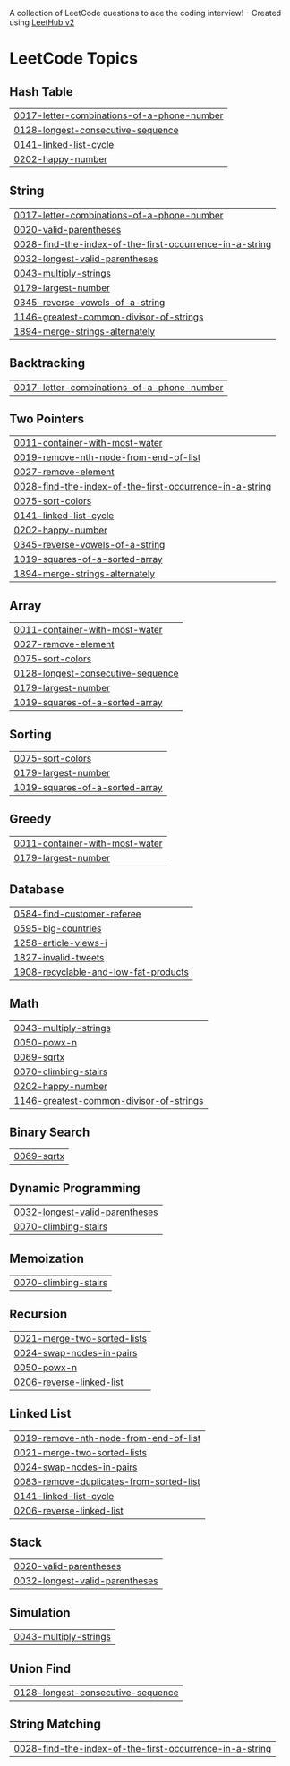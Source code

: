 A collection of LeetCode questions to ace the coding interview! - Created using [LeetHub v2](https://github.com/arunbhardwaj/LeetHub-2.0)
<!---LeetCode Topics Start-->
# LeetCode Topics
## Hash Table
|  |
| ------- |
| [0017-letter-combinations-of-a-phone-number](https://github.com/ikarannarode/Leetcode/tree/master/0017-letter-combinations-of-a-phone-number) |
| [0128-longest-consecutive-sequence](https://github.com/ikarannarode/Leetcode/tree/master/0128-longest-consecutive-sequence) |
| [0141-linked-list-cycle](https://github.com/ikarannarode/Leetcode/tree/master/0141-linked-list-cycle) |
| [0202-happy-number](https://github.com/ikarannarode/Leetcode/tree/master/0202-happy-number) |
## String
|  |
| ------- |
| [0017-letter-combinations-of-a-phone-number](https://github.com/ikarannarode/Leetcode/tree/master/0017-letter-combinations-of-a-phone-number) |
| [0020-valid-parentheses](https://github.com/ikarannarode/Leetcode/tree/master/0020-valid-parentheses) |
| [0028-find-the-index-of-the-first-occurrence-in-a-string](https://github.com/ikarannarode/Leetcode/tree/master/0028-find-the-index-of-the-first-occurrence-in-a-string) |
| [0032-longest-valid-parentheses](https://github.com/ikarannarode/Leetcode/tree/master/0032-longest-valid-parentheses) |
| [0043-multiply-strings](https://github.com/ikarannarode/Leetcode/tree/master/0043-multiply-strings) |
| [0179-largest-number](https://github.com/ikarannarode/Leetcode/tree/master/0179-largest-number) |
| [0345-reverse-vowels-of-a-string](https://github.com/ikarannarode/Leetcode/tree/master/0345-reverse-vowels-of-a-string) |
| [1146-greatest-common-divisor-of-strings](https://github.com/ikarannarode/Leetcode/tree/master/1146-greatest-common-divisor-of-strings) |
| [1894-merge-strings-alternately](https://github.com/ikarannarode/Leetcode/tree/master/1894-merge-strings-alternately) |
## Backtracking
|  |
| ------- |
| [0017-letter-combinations-of-a-phone-number](https://github.com/ikarannarode/Leetcode/tree/master/0017-letter-combinations-of-a-phone-number) |
## Two Pointers
|  |
| ------- |
| [0011-container-with-most-water](https://github.com/ikarannarode/Leetcode/tree/master/0011-container-with-most-water) |
| [0019-remove-nth-node-from-end-of-list](https://github.com/ikarannarode/Leetcode/tree/master/0019-remove-nth-node-from-end-of-list) |
| [0027-remove-element](https://github.com/ikarannarode/Leetcode/tree/master/0027-remove-element) |
| [0028-find-the-index-of-the-first-occurrence-in-a-string](https://github.com/ikarannarode/Leetcode/tree/master/0028-find-the-index-of-the-first-occurrence-in-a-string) |
| [0075-sort-colors](https://github.com/ikarannarode/Leetcode/tree/master/0075-sort-colors) |
| [0141-linked-list-cycle](https://github.com/ikarannarode/Leetcode/tree/master/0141-linked-list-cycle) |
| [0202-happy-number](https://github.com/ikarannarode/Leetcode/tree/master/0202-happy-number) |
| [0345-reverse-vowels-of-a-string](https://github.com/ikarannarode/Leetcode/tree/master/0345-reverse-vowels-of-a-string) |
| [1019-squares-of-a-sorted-array](https://github.com/ikarannarode/Leetcode/tree/master/1019-squares-of-a-sorted-array) |
| [1894-merge-strings-alternately](https://github.com/ikarannarode/Leetcode/tree/master/1894-merge-strings-alternately) |
## Array
|  |
| ------- |
| [0011-container-with-most-water](https://github.com/ikarannarode/Leetcode/tree/master/0011-container-with-most-water) |
| [0027-remove-element](https://github.com/ikarannarode/Leetcode/tree/master/0027-remove-element) |
| [0075-sort-colors](https://github.com/ikarannarode/Leetcode/tree/master/0075-sort-colors) |
| [0128-longest-consecutive-sequence](https://github.com/ikarannarode/Leetcode/tree/master/0128-longest-consecutive-sequence) |
| [0179-largest-number](https://github.com/ikarannarode/Leetcode/tree/master/0179-largest-number) |
| [1019-squares-of-a-sorted-array](https://github.com/ikarannarode/Leetcode/tree/master/1019-squares-of-a-sorted-array) |
## Sorting
|  |
| ------- |
| [0075-sort-colors](https://github.com/ikarannarode/Leetcode/tree/master/0075-sort-colors) |
| [0179-largest-number](https://github.com/ikarannarode/Leetcode/tree/master/0179-largest-number) |
| [1019-squares-of-a-sorted-array](https://github.com/ikarannarode/Leetcode/tree/master/1019-squares-of-a-sorted-array) |
## Greedy
|  |
| ------- |
| [0011-container-with-most-water](https://github.com/ikarannarode/Leetcode/tree/master/0011-container-with-most-water) |
| [0179-largest-number](https://github.com/ikarannarode/Leetcode/tree/master/0179-largest-number) |
## Database
|  |
| ------- |
| [0584-find-customer-referee](https://github.com/ikarannarode/Leetcode/tree/master/0584-find-customer-referee) |
| [0595-big-countries](https://github.com/ikarannarode/Leetcode/tree/master/0595-big-countries) |
| [1258-article-views-i](https://github.com/ikarannarode/Leetcode/tree/master/1258-article-views-i) |
| [1827-invalid-tweets](https://github.com/ikarannarode/Leetcode/tree/master/1827-invalid-tweets) |
| [1908-recyclable-and-low-fat-products](https://github.com/ikarannarode/Leetcode/tree/master/1908-recyclable-and-low-fat-products) |
## Math
|  |
| ------- |
| [0043-multiply-strings](https://github.com/ikarannarode/Leetcode/tree/master/0043-multiply-strings) |
| [0050-powx-n](https://github.com/ikarannarode/Leetcode/tree/master/0050-powx-n) |
| [0069-sqrtx](https://github.com/ikarannarode/Leetcode/tree/master/0069-sqrtx) |
| [0070-climbing-stairs](https://github.com/ikarannarode/Leetcode/tree/master/0070-climbing-stairs) |
| [0202-happy-number](https://github.com/ikarannarode/Leetcode/tree/master/0202-happy-number) |
| [1146-greatest-common-divisor-of-strings](https://github.com/ikarannarode/Leetcode/tree/master/1146-greatest-common-divisor-of-strings) |
## Binary Search
|  |
| ------- |
| [0069-sqrtx](https://github.com/ikarannarode/Leetcode/tree/master/0069-sqrtx) |
## Dynamic Programming
|  |
| ------- |
| [0032-longest-valid-parentheses](https://github.com/ikarannarode/Leetcode/tree/master/0032-longest-valid-parentheses) |
| [0070-climbing-stairs](https://github.com/ikarannarode/Leetcode/tree/master/0070-climbing-stairs) |
## Memoization
|  |
| ------- |
| [0070-climbing-stairs](https://github.com/ikarannarode/Leetcode/tree/master/0070-climbing-stairs) |
## Recursion
|  |
| ------- |
| [0021-merge-two-sorted-lists](https://github.com/ikarannarode/Leetcode/tree/master/0021-merge-two-sorted-lists) |
| [0024-swap-nodes-in-pairs](https://github.com/ikarannarode/Leetcode/tree/master/0024-swap-nodes-in-pairs) |
| [0050-powx-n](https://github.com/ikarannarode/Leetcode/tree/master/0050-powx-n) |
| [0206-reverse-linked-list](https://github.com/ikarannarode/Leetcode/tree/master/0206-reverse-linked-list) |
## Linked List
|  |
| ------- |
| [0019-remove-nth-node-from-end-of-list](https://github.com/ikarannarode/Leetcode/tree/master/0019-remove-nth-node-from-end-of-list) |
| [0021-merge-two-sorted-lists](https://github.com/ikarannarode/Leetcode/tree/master/0021-merge-two-sorted-lists) |
| [0024-swap-nodes-in-pairs](https://github.com/ikarannarode/Leetcode/tree/master/0024-swap-nodes-in-pairs) |
| [0083-remove-duplicates-from-sorted-list](https://github.com/ikarannarode/Leetcode/tree/master/0083-remove-duplicates-from-sorted-list) |
| [0141-linked-list-cycle](https://github.com/ikarannarode/Leetcode/tree/master/0141-linked-list-cycle) |
| [0206-reverse-linked-list](https://github.com/ikarannarode/Leetcode/tree/master/0206-reverse-linked-list) |
## Stack
|  |
| ------- |
| [0020-valid-parentheses](https://github.com/ikarannarode/Leetcode/tree/master/0020-valid-parentheses) |
| [0032-longest-valid-parentheses](https://github.com/ikarannarode/Leetcode/tree/master/0032-longest-valid-parentheses) |
## Simulation
|  |
| ------- |
| [0043-multiply-strings](https://github.com/ikarannarode/Leetcode/tree/master/0043-multiply-strings) |
## Union Find
|  |
| ------- |
| [0128-longest-consecutive-sequence](https://github.com/ikarannarode/Leetcode/tree/master/0128-longest-consecutive-sequence) |
## String Matching
|  |
| ------- |
| [0028-find-the-index-of-the-first-occurrence-in-a-string](https://github.com/ikarannarode/Leetcode/tree/master/0028-find-the-index-of-the-first-occurrence-in-a-string) |
<!---LeetCode Topics End-->